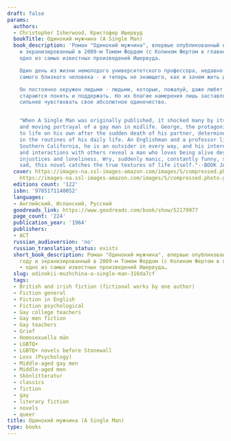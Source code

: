 ```yaml
---
draft: false
params:
  authors:
  - Christopher Isherwood, Кристофер Ишервуд
  bookTitle: Одинокий мужчина (A Single Man)
  book_description: 'Роман "Одинокий мужчина", впервые опубликованный в 1964 году
    и экранизированный в 2009-м Томом Фордом (с Колином Фертом в главной роли), -
    одно из самых известных произведений Ишервуда.

    Один день из жизни немолодого университетского профессора, недавно потерявшего
    самого близкого человека - и теперь не знающего, как и зачем жить дальше.

    Он постоянно окружен людьми - людьми, которые, пожалуй, даже любят его и уж точно
    стараются понять и поддержать. Но их благие намерения лишь заставляют его тем
    сильнее чувствовать свое абсолютное одиночество.


    "When A Single Man was originally published, it shocked many by its frank, sympathetic,
    and moving portrayal of a gay man in midlife. George, the protagonist, is adjusting
    to life on his own after the sudden death of his partner, determined to persist
    in the routines of his daily life. An Englishman and a professor living in suburban
    Southern California, he is an outsider in every way, and his internal reflections
    and interactions with others reveal a man who loves being alive despite everyday
    injustices and loneliness. Wry, suddenly manic, constantly funny, surprisingly
    sad, this novel catches the true textures of life itself."--BOOK JACKET.'
  cover: https://images-na.ssl-images-amazon.com/images/S/compressed.photo.goodreads.com/books/1646305232i/16842.jpg,
    https://images-na.ssl-images-amazon.com/images/S/compressed.photo.goodreads.com/books/1569950915l/52179977.jpg
  editions count: '122'
  isbn: '9785171140052'
  languages:
  - Английский, Испанский, Русский
  goodreads_link: https://www.goodreads.com/book/show/52179977
  page_count: '224'
  publication_year: '1964'
  publishers:
  - АСТ
  russian_audioversion: 'no'
  russian_translation_status: exists
  short_book_description: Роман "Одинокий мужчина", впервые опубликованный в 1964
    году и экранизированный в 2009-м Томом Фордом (с Колином Фертом в главной роли),
    - одно из самых известных произведений Ишервуда…
  slug: odinokii-muzhchina-a-single-man-316da7cf
  tags:
  - British and irish fiction (fictional works by one author)
  - Fiction general
  - Fiction in English
  - Fiction psychological
  - Gay college teachers
  - Gay men fiction
  - Gay teachers
  - Grief
  - Homosexuella män
  - LGBTQ+
  - LGBTQ+ novels before Stonewall
  - Loss (Psychology)
  - Middle-aged gay men
  - Middle-aged men
  - Skönlitteratur
  - classics
  - fiction
  - gay
  - literary fiction
  - novels
  - queer
title: Одинокий мужчина (A Single Man)
type: books
---
```

